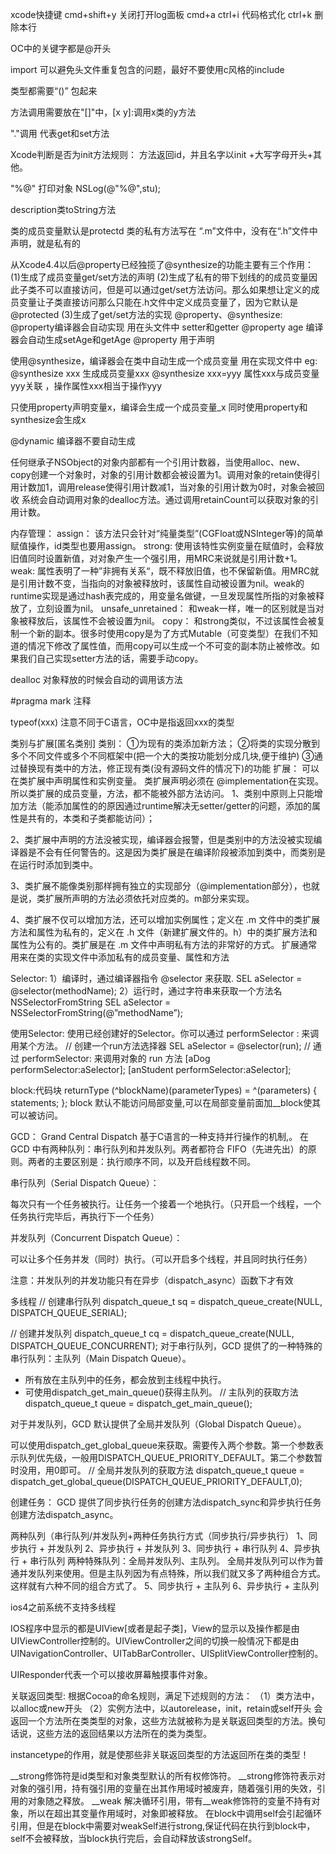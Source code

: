 xcode快捷键
    cmd+shift+y 关闭打开log面板
    cmd+a ctrl+i 代码格式化
    ctrl+k 删除本行

OC中的关键字都是@开头

import 可以避免头文件重复包含的问题，最好不要使用c风格的include

类型都需要“()” 包起来

方法调用需要放在"[]"中，[x y]:调用x类的y方法

"."调用 代表get和set方法

Xcode判断是否为init方法规则：
    方法返回id，并且名字以init +大写字母开头+其他。

"%@" 打印对象 NSLog(@"%@",stu);

description类toString方法

类的成员变量默认是protectd
类的私有方法写在 “.m”文件中，没有在“.h”文件中声明，就是私有的

从Xcode4.4以后@property已经独揽了@synthesize的功能主要有三个作用：
 (1)生成了成员变量get/set方法的声明
 (2)生成了私有的带下划线的的成员变量因此子类不可以直接访问，但是可以通过get/set方法访问。那么如果想让定义的成员变量让子类直接访问那么只能在.h文件中定义成员变量了，因为它默认是@protected
 (3)生成了get/set方法的实现
@property、@synthesize: 
@property编译器会自动实现 用在头文件中 setter和getter
    @property age 编译器会自动生成setAge和getAge
@property 用于声明

使用@synthesize，编译器会在类中自动生成一个成员变量 用在实现文件中
eg:
    @synthesize xxx 生成成员变量xxx
    @synthesize xxx=yyy 属性xxx与成员变量yyy关联 ，操作属性xxx相当于操作yyy

只使用property声明变量x，编译会生成一个成员变量_x
同时使用property和synthesize会生成x

@dynamic 编译器不要自动生成 

任何继承子NSObject的对象内部都有一个引用计数器，当使用alloc、new、copy创建一个对象时，对象的引用计数都会被设置为1。调用对象的retain使得引用计数加1，调用release使得引用计数减1，当对象的引用计数为0时，对象会被回收 系统会自动调用对象的dealloc方法。通过调用retainCount可以获取对象的引用计数。

内存管理：
assign：
    该方法只会针对“纯量类型”(CGFloat或NSInteger等)的简单赋值操作，id类型也要用assign。
strong: 
    使用该特性实例变量在赋值时，会释放旧值同时设置新值，对对象产生一个强引用，用MRC来说就是引用计数+1。
weak: 
    属性表明了一种”非拥有关系“，既不释放旧值，也不保留新值。用MRC就是引用计数不变，当指向的对象被释放时，该属性自动被设置为nil。weak的runtime实现是通过hash表完成的，用变量名做键，一旦发现属性所指的对象被释放了，立刻设置为nil。
unsafe_unretained：
    和weak一样，唯一的区别就是当对象被释放后，该属性不会被设置为nil。
copy：
    和strong类似，不过该属性会被复制一个新的副本。很多时使用copy是为了方式Mutable（可变类型）在我们不知道的情况下修改了属性值，而用copy可以生成一个不可变的副本防止被修改。如果我们自己实现setter方法的话，需要手动copy。

dealloc 对象释放的时候会自动的调用该方法

#pragma mark 注释

typeof(xxx) 注意不同于C语言，OC中是指返回xxx的类型


类别与扩展[匿名类别]
类别：
①为现有的类添加新方法；
②将类的实现分散到多个不同文件或多个不同框架中(把一个大的类按功能划分成几块,便于维护)
③通过替换现有类中的方法，修正现有类(没有源码文件的情况下)的功能
扩展：
可以在类扩展中声明属性和实例变量。
类扩展声明必须在 @implementation在实现。
所以类扩展的成员变量，方法，都不能被外部方法访问。
1、类别中原则上只能增加方法（能添加属性的的原因通过runtime解决无setter/getter的问题，添加的属性是共有的，本类和子类都能访问）；

2、类扩展中声明的方法没被实现，编译器会报警，但是类别中的方法没被实现编译器是不会有任何警告的。这是因为类扩展是在编译阶段被添加到类中，而类别是在运行时添加到类中。

3、类扩展不能像类别那样拥有独立的实现部分（@implementation部分），也就是说，类扩展所声明的方法必须依托对应类的。m部分来实现。

4、类扩展不仅可以增加方法，还可以增加实例属性；定义在 .m 文件中的类扩展方法和属性为私有的，定义在 .h 文件（新建扩展文件的。h）中的类扩展方法和属性为公有的。类扩展是在 .m 文件中声明私有方法的非常好的方式。
扩展通常用来在类的实现文件中添加私有的成员变量、属性和方法

Selector:
1）编译时，通过编译器指令 @selector 来获取.
SEL aSelector = @selector(methodName);
2）运行时，通过字符串来获取一个方法名 NSSelectorFromString
SEL aSelector = NSSelectorFromString(@”methodName”);

使用Selector:
使用已经创建好的Selector。你可以通过 performSelector : 来调用某个方法。
// 创建一个run方法选择器 
SEL aSelector = @selector(run);
// 通过 performSelector: 来调用对象的 run 方法 
[aDog performSelector:aSelector]; 
[anStudent performSelector:aSelector];

block:代码块
returnType (^blockName)(parameterTypes) = ^(parameters) {
        statements;
};
block 默认不能访问局部变量,可以在局部变量前面加__block使其可以被访问。

GCD：
    Grand Central Dispatch 基于C语言的一种支持并行操作的机制,。
在 GCD 中有两种队列：串行队列和并发队列。两者都符合 FIFO（先进先出）的原则。两者的主要区别是：执行顺序不同，以及开启线程数不同。

串行队列（Serial Dispatch Queue）：

每次只有一个任务被执行。让任务一个接着一个地执行。（只开启一个线程，一个任务执行完毕后，再执行下一个任务）

并发队列（Concurrent Dispatch Queue）：

可以让多个任务并发（同时）执行。（可以开启多个线程，并且同时执行任务）

注意：并发队列的并发功能只有在异步（dispatch_async）函数下才有效

多线程
// 创建串行队列
dispatch_queue_t sq = dispatch_queue_create(NULL, DISPATCH_QUEUE_SERIAL);
    
// 创建并发队列
dispatch_queue_t cq = dispatch_queue_create(NULL, DISPATCH_QUEUE_CONCURRENT);
对于串行队列，GCD 提供了的一种特殊的串行队列：主队列（Main Dispatch Queue）。
- 所有放在主队列中的任务，都会放到主线程中执行。
- 可使用dispatch_get_main_queue()获得主队列。
// 主队列的获取方法
dispatch_queue_t queue = dispatch_get_main_queue();

对于并发队列，GCD 默认提供了全局并发队列（Global Dispatch Queue）。

可以使用dispatch_get_global_queue来获取。需要传入两个参数。第一个参数表示队列优先级，一般用DISPATCH_QUEUE_PRIORITY_DEFAULT。第二个参数暂时没用，用0即可。
// 全局并发队列的获取方法
dispatch_queue_t queue = dispatch_get_global_queue(DISPATCH_QUEUE_PRIORITY_DEFAULT,0);

创建任务：
GCD 提供了同步执行任务的创建方法dispatch_sync和异步执行任务创建方法dispatch_async。

两种队列（串行队列/并发队列+两种任务执行方式（同步执行/异步执行）
1、同步执行 + 并发队列
2、异步执行 + 并发队列
3、同步执行 + 串行队列
4、异步执行 + 串行队列
两种特殊队列：全局并发队列、主队列。
全局并发队列可以作为普通并发队列来使用。但是主队列因为有点特殊，所以我们就又多了两种组合方式。这样就有六种不同的组合方式了。
5、同步执行 + 主队列
6、异步执行 + 主队列

ios4之前系统不支持多线程

IOS程序中显示的都是UIView[或者是起子类]，View的显示以及操作都是由UIViewController控制的。UIViewController之间的切换一般情况下都是由UINavigationController、UITabBarController、UISplitViewController控制的。

UIResponder代表一个可以接收屏幕触摸事件对象。

关联返回类型:
根据Cocoa的命名规则，满足下述规则的方法：
（1）类方法中，以alloc或new开头
（2）实例方法中，以autorelease，init，retain或self开头
会返回一个方法所在类类型的对象，这些方法就被称为是关联返回类型的方法。换句话说，这些方法的返回结果以方法所在的类为类型。

instancetype的作用，就是使那些非关联返回类型的方法返回所在类的类型！

__strong修饰符是id类型和对象类型默认的所有权修饰符。
 __strong修饰符表示对对象的强引用，持有强引用的变量在出其作用域时被废弃，随着强引用的失效，引用的对象随之释放。
 __weak 解决循环引用，带有__weak修饰符的变量不持有对象，所以在超出其变量作用域时，对象即被释放。
在block中调用self会引起循环引用，但是在block中需要对weakSelf进行strong,保证代码在执行到block中，self不会被释放，当block执行完后，会自动释放该strongSelf。












